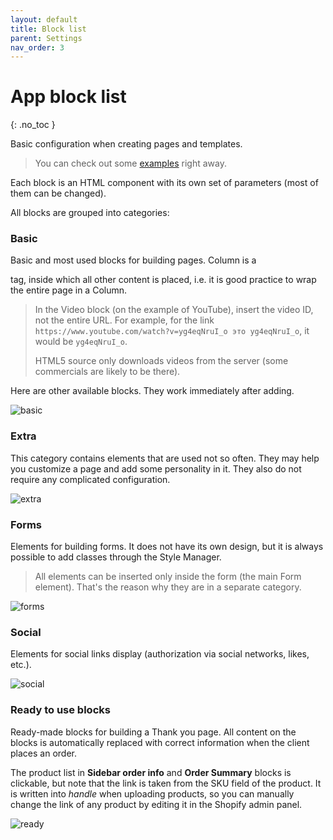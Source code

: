 ```yaml
---
layout: default
title: Block list
parent: Settings
nav_order: 3
---
```


# App block list
{: .no_toc }

Basic configuration when creating pages and templates.

> You can check out some [examples](/docs/examples/) right away.


Each block is an HTML component with its own set of parameters (most of them can be changed).

All blocks are grouped into categories:

### Basic

Basic and most used blocks for building pages.
Column is a <div> tag, inside which all other content is placed, i.e. it is good practice to wrap the entire page in a Column.

> In the Video block (on the example of YouTube), insert the video ID, not the entire URL.
> For example, for the link ``https://www.youtube.com/watch?v=yg4eqNruI_o это yg4eqNruI_o``, it would be ``yg4eqNruI_o``.
>
> HTML5 source only downloads videos from the server (some commercials are likely to be there).


Here are other available blocks. They work immediately after adding.

<span class="doc_image">![basic](/assets/images/settings/basic.png)</span>

### Extra

This category contains elements that are used not so often.
They may help you customize a page and add some personality in it.
They also do not require any complicated configuration.

<span class="doc_image">![extra](/assets/images/settings/extra.png)</span>

### Forms

Elements for building forms. It does not have its own design, but it is always possible to add classes through the Style Manager.

> All elements can be inserted only inside the form (the main Form element). That's the reason why they are in a separate category.

<span class="doc_image">![forms](/assets/images/settings/forms.png)</span>

### Social

Elements for social links display (authorization via social networks, likes, etc.).

<span class="doc_image">![social](/assets/images/settings/social.png)</span>

### Ready to use blocks

Ready-made blocks for building a Thank you page.
All content on the blocks is automatically replaced with correct information when the client places an order.

The product list in **Sidebar order info** and **Order Summary** blocks is clickable, but note that the link is taken from the SKU field of the product. It is written into *handle* when uploading products, so you can manually change the link of any product by editing it in the Shopify admin panel.

<span class="doc_image">![ready](/assets/images/settings/ready.png)</span>

